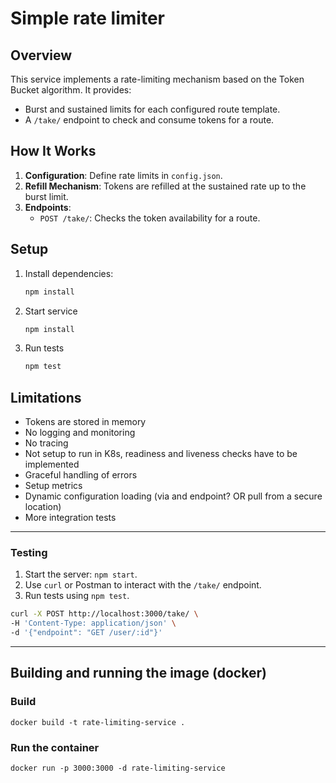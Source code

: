 # Simple rate limiter

## Overview

This service implements a rate-limiting mechanism based on the Token Bucket algorithm. It provides:
- Burst and sustained limits for each configured route template.
- A `/take/` endpoint to check and consume tokens for a route.

## How It Works

1. **Configuration**: Define rate limits in `config.json`.
2. **Refill Mechanism**: Tokens are refilled at the sustained rate up to the burst limit.
3. **Endpoints**:
   - `POST /take/`: Checks the token availability for a route.

## Setup

1. Install dependencies:
   ```bash
   npm install
   ```

2. Start service
    ```bash
   npm install
   ```
3. Run tests
    ```bash
    npm test
    ```

## Limitations

- Tokens are stored in memory
- No logging and monitoring
- No tracing
- Not setup to run in K8s, readiness and liveness checks have to be implemented
- Graceful handling of errors
- Setup metrics
- Dynamic configuration loading (via and endpoint? OR pull from a secure location)
- More integration tests

---

### **Testing**

1. Start the server: `npm start`.
2. Use `curl` or Postman to interact with the `/take/` endpoint.
3. Run tests using `npm test`.

```bash
curl -X POST http://localhost:3000/take/ \
-H 'Content-Type: application/json' \
-d '{"endpoint": "GET /user/:id"}'
```

---

## Building and running the image (docker)

### Build

`docker build -t rate-limiting-service .`

### Run the container

`docker run -p 3000:3000 -d rate-limiting-service`
